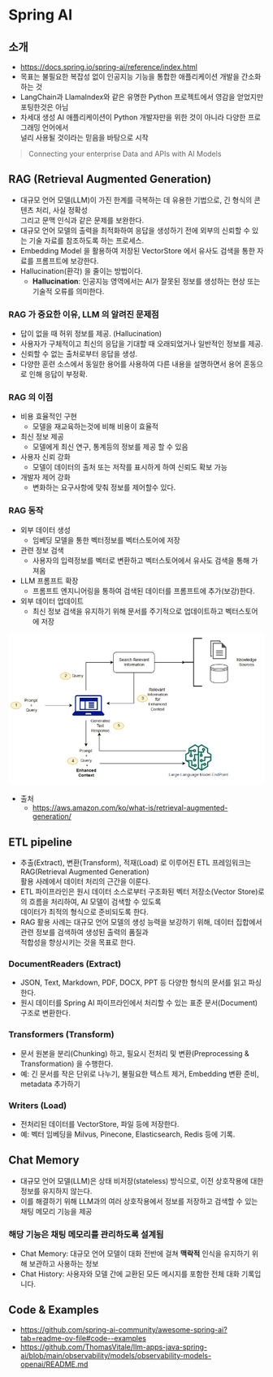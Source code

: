 # Spring AI

## 소개

- https://docs.spring.io/spring-ai/reference/index.html
- 목표는 불필요한 복잡성 없이 인공지능 기능을 통합한 애플리케이션 개발을 간소화하는 것
- LangChain과 LlamaIndex와 같은 유명한 Python 프로젝트에서 영감을 얻었지만 포팅한것은 아님
- 차세대 생성 AI 애플리케이션이 Python 개발자만을 위한 것이 아니라 다양한 프로그래밍 언어에서  
  널리 사용될 것이라는 믿음을 바탕으로 시작

> Connecting your enterprise Data and APIs with AI Models

## RAG (Retrieval Augmented Generation)

- 대규모 언어 모델(LLM)이 가진 한계를 극복하는 데 유용한 기법으로, 긴 형식의 콘텐츠 처리, 사실 정확성  
  그리고 문맥 인식과 같은 문제를 보완한다.
- 대규모 언어 모델의 출력을 최적화하여 응답을 생성하기 전에 외부의 신뢰할 수 있는 기술 자료를 참조하도록 하는 프로세스.
- Embedding Model 을 활용하여 저장된 VectorStore 에서 유사도 검색을 통한 자료를 프롬프트에 보강한다.
- Hallucination(환각) 을 줄이는 방법이다.
  - **Hallucination**: 인공지능 영역에서는 AI가 잘못된 정보를 생성하는 현상 또는 기술적 오류를 의미한다.

### RAG 가 중요한 이유, LLM 의 알려진 문제점

- 답이 없을 때 허위 정보를 제공. (Hallucination) 
- 사용자가 구체적이고 최신의 응답을 기대할 때 오래되었거나 일반적인 정보를 제공.
- 신뢰할 수 없는 출처로부터 응답을 생성.
- 다양한 훈련 소스에서 동일한 용어를 사용하여 다른 내용을 설명하면서 용어 혼동으로 인해 응답이 부정확.

### RAG 의 이점

- 비용 효율적인 구현
  - 모델을 재교육하는것에 비해 비용이 효율적
- 최신 정보 제공
  - 모델에게 최신 연구, 통계등의 정보를 제공 할 수 있음
- 사용자 신뢰 강화
  - 모델이 데이터의 출처 또는 저작를 표시하게 하여 신뢰도 확보 가능
- 개발자 제어 강화
  - 변화하는 요구사항에 맞춰 정보를 제어할수 있다.

### RAG 동작

- 외부 데이터 생성
  - 임베딩 모델을 통한 벡터정보를 벡터스토어에 저장
- 관련 정보 검색
  - 사용자의 입력정보를 벡터로 변환하고 벡터스토어에서 유사도 검색을 통해 가져옴
- LLM 프롬프트 확장
  -  프롬프트 엔지니어링을 통하여 검색된 데이터를 프롬프트에 추가(보강)한다.
- 외부 데이터 업데이트
  - 최신 정보 검색을 유지하기 위해 문서를 주기적으로 업데이트하고 벡터스토어에 저장 

![01.png](img/01.png)

- 출처
  - https://aws.amazon.com/ko/what-is/retrieval-augmented-generation/

## ETL pipeline

- 추출(Extract), 변환(Transform), 적재(Load) 로 이루어진 ETL 프레임워크는 RAG(Retrieval Augmented Generation)  
  활용 사례에서 데이터 처리의 근간을 이룬다.
- ETL 파이프라인은 원시 데이터 소스로부터 구조화된 벡터 저장소(Vector Store)로의 흐름을 처리하여, AI 모델이 검색할 수 있도록  
  데이터가 최적의 형식으로 준비되도록 한다.
- RAG 활용 사례는 대규모 언어 모델의 생성 능력을 보강하기 위해, 데이터 집합에서 관련 정보를 검색하여 생성된 출력의 품질과  
  적합성을 향상시키는 것을 목표로 한다.

### DocumentReaders (Extract)

- JSON, Text, Markdown, PDF, DOCX, PPT 등 다양한 형식의 문서를 읽고 파싱한다.
- 원시 데이터를 Spring AI 파이프라인에서 처리할 수 있는 표준 문서(Document) 구조로 변환한다.

### Transformers (Transform)

- 문서 원본을 분리(Chunking) 하고, 필요시 전처리 및 변환(Preprocessing & Transformation) 을 수행한다.
- 예: 긴 문서를 작은 단위로 나누기, 불필요한 텍스트 제거, Embedding 변환 준비, metadata 추가하기

### Writers (Load)

- 전처리된 데이터를 VectorStore, 파일 등에 저장한다.
- 예: 벡터 임베딩을 Milvus, Pinecone, Elasticsearch, Redis 등에 기록.

## Chat Memory

- 대규모 언어 모델(LLM)은 상태 비저장(stateless) 방식으로, 이전 상호작용에 대한 정보를 유지하지 않는다.
- 이를 해결하기 위해 LLM과의 여러 상호작용에서 정보를 저장하고 검색할 수 있는 채팅 메모리 기능을 제공

### 해당 기능은 채팅 메모리를 관리하도록 설계됨

- Chat Memory: 대규모 언어 모델이 대화 전반에 걸쳐 **맥락적** 인식을 유지하기 위해 보관하고 사용하는 정보
- Chat History: 사용자와 모델 간에 교환된 모든 메시지를 포함한 전체 대화 기록입니다.

## Code & Examples

- https://github.com/spring-ai-community/awesome-spring-ai?tab=readme-ov-file#code--examples
- https://github.com/ThomasVitale/llm-apps-java-spring-ai/blob/main/observability/models/observability-models-openai/README.md
